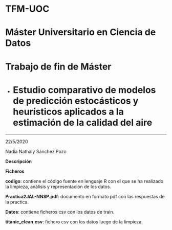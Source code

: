 # TFM-UOC
# Máster Universitario en Ciencia de Datos
# Trabajo de fin de Máster 

* # Estudio comparativo de modelos de predicción estocásticos y heurísticos aplicados a la estimación de la calidad del aire
***
22/5/2020

Nadia Nathaly Sánchez Pozo

**Descripción**

 



**Ficheros**

**codigo**: contiene el código fuente en lenguaje R con el que se ha realizado la limpieza, análisis y representación de los datos.

**Practica2JAL-NNSP.pdf**:  documento en formato pdf con las respuestas de la practica.

**Datos**: contiene ficheros csv con los datos de train.

**titanic_clean.csv**: fichero csv con los datos luego de la limpieza. 

